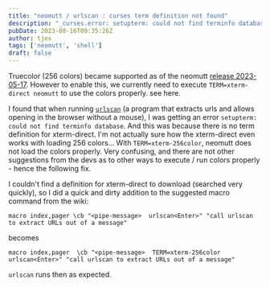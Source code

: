 ```yaml
---
title: "neomutt / urlscan : curses term definition not found"
description: "_curses.error: setupterm: could not find terminfo database"
pubDate: 2023-08-16T09:35:26Z 
author: tjex
tags: ['neomutt', 'shell']
draft: false
---
```


Truecolor (256 colors) became supported as of the neomutt [release 2023-05-17](https://github.com/neomutt/neomutt/releases/tag/20230517).
However to enable this, we currently need to execute `TERM=xterm-direct neomutt`
to use the colors properly. see here.

I found that when running [`urlscan`](https://github.com/firecat53/urlscan) (a
program that extracts urls and allows opening in the browser without a mouse), I was
getting an error `setupterm: could not find terminfo database`. And this was
because there is no term definition for xterm-direct. I'm not actually sure how
the xterm-direct even works with loading 256 colors... With
`TERM=xterm-256color`, neomutt does not load the colors properly. Very confusing,
and there are not other suggestions from the devs as to other ways to execute /
run colors properly - hence the following fix.

I couldn't find a definition for xterm-direct to download (searched very quickly), so I did a quick
and dirty addition to the suggested macro command from the wiki:

`macro index,pager \cb "<pipe-message>  urlscan<Enter>" "call urlscan to extract URLs out of a message"`

becomes

`macro index,pager  \cb "<pipe-message>  TERM=xterm-256color urlscan<Enter>" "call urlscan to extract URLs out of a message"`

`urlscan` runs then as expected.
